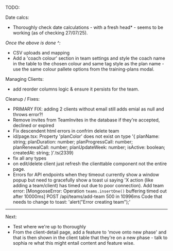 TODO:

Date calcs:
- Thoroughly check date calculations - with a fresh head* - seems to be working (as of checking 27/07/25).

*Once the above is done ^:*
- CSV uploads and mapping
- Add a 'coach colour' section in team settings and style the coach name in the table to the chosen colour and same tag style as the plan name - use the same colour pallete options from the training-plans modal.


Managing Clients:
- add reorder columns logic & ensure it persists for the team.


Cleanup / Fixes:
- PRIMARY FIX: adding 2 clients without email still adds emial as null and throws error?!
- Remove invites from TeamInvites in the database if they're accepted, declined or expired
- Fix descendent html errors in confrim delete team 
- id/page.tsx: Property 'planColor' does not exist on type '{ planName: string; planDuration: number; planProgressCall: number; planRenewalCall: number; planUpdateWeek: number; isActive: boolean; createdAt: string; }'.ts(2339)
- fix all any types
- on edit/delete client just refresh the clienttable component not the entire page.
- Errors for API endpoints when they timeout currently show a window popup but need to gracefully show a toast ui saying 'X action (like adding a team/client) has timed out due to poor connection).
Add team error: [MongooseError: Operation `teams.insertOne()` buffering timed out after 10000ms]
 POST /api/teams/add-team 500 in 10996ms
Code that needs to change to toast: 'alert("Error creating team");'

---

Next:
- Test where we're up to thoroughly
- From the client-detail page, add a feature to 'move onto new phase' and that is then shown in the client table that they're on a new phase - talk to sophia re what this might entail content and feature wise.
